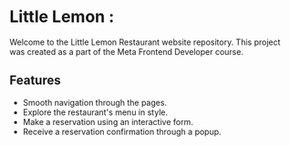 # Little Lemon :

Welcome to the Little Lemon Restaurant website repository. This project was created as a part of the Meta Frontend Developer course.

## Features

- Smooth navigation through the pages.
- Explore the restaurant's menu in style.
- Make a reservation using an interactive form.
- Receive a reservation confirmation through a popup.
